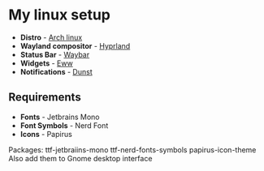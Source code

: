 # My linux setup

- **Distro** - [Arch linux](https://archlinux.org/)
- **Wayland compositor** - [Hyprland](https://hyprland.org/)
- **Status Bar** - [Waybar](https://github.com/Alexays/Waybar)
- **Widgets** - [Eww](https://github.com/elkowar/eww)
- **Notifications** - [Dunst](https://github.com/dunst-project/dunst)

## Requirements

- **Fonts** - Jetbrains Mono
- **Font Symbols** - Nerd Font
- **Icons** - Papirus

Packages: ttf-jetbraiins-mono ttf-nerd-fonts-symbols papirus-icon-theme
Also add them to Gnome desktop interface
